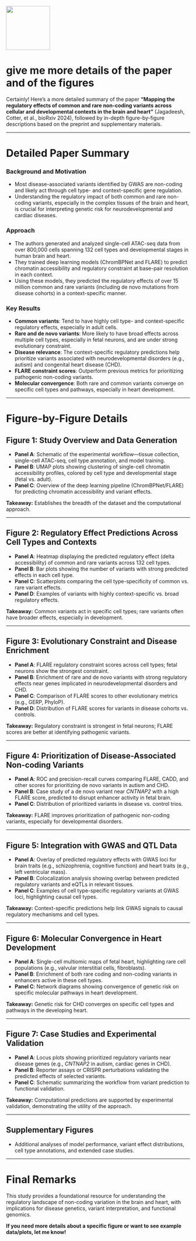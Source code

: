 <img src="https://r2cdn.perplexity.ai/pplx-full-logo-primary-dark%402x.png" class="logo" width="120"/>

# give me more details of the paper and of the figures

Certainly! Here’s a more detailed summary of the paper **“Mapping the regulatory effects of common and rare non-coding variants across cellular and developmental contexts in the brain and heart”** (Jagadeesh, Cotter, et al., bioRxiv 2024), followed by in-depth figure-by-figure descriptions based on the preprint and supplementary materials.

---

# Detailed Paper Summary

### **Background and Motivation**

- Most disease-associated variants identified by GWAS are non-coding and likely act through cell type- and context-specific gene regulation.
- Understanding the regulatory impact of both common and rare non-coding variants, especially in the complex tissues of the brain and heart, is crucial for interpreting genetic risk for neurodevelopmental and cardiac diseases.


### **Approach**

- The authors generated and analyzed single-cell ATAC-seq data from over 800,000 cells spanning 132 cell types and developmental stages in human brain and heart.
- They trained deep learning models (ChromBPNet and FLARE) to predict chromatin accessibility and regulatory constraint at base-pair resolution in each context.
- Using these models, they predicted the regulatory effects of over 15 million common and rare variants (including de novo mutations from disease cohorts) in a context-specific manner.


### **Key Results**

- **Common variants**: Tend to have highly cell type- and context-specific regulatory effects, especially in adult cells.
- **Rare and de novo variants**: More likely to have broad effects across multiple cell types, especially in fetal neurons, and are under strong evolutionary constraint.
- **Disease relevance**: The context-specific regulatory predictions help prioritize variants associated with neurodevelopmental disorders (e.g., autism) and congenital heart disease (CHD).
- **FLARE constraint scores**: Outperform previous metrics for prioritizing pathogenic non-coding variants.
- **Molecular convergence**: Both rare and common variants converge on specific cell types and pathways, especially in heart development.

---

# Figure-by-Figure Details

## **Figure 1: Study Overview and Data Generation**

- **Panel A**: Schematic of the experimental workflow—tissue collection, single-cell ATAC-seq, cell type annotation, and model training.
- **Panel B**: UMAP plots showing clustering of single-cell chromatin accessibility profiles, colored by cell type and developmental stage (fetal vs. adult).
- **Panel C**: Overview of the deep learning pipeline (ChromBPNet/FLARE) for predicting chromatin accessibility and variant effects.

**Takeaway:** Establishes the breadth of the dataset and the computational approach.

---

## **Figure 2: Regulatory Effect Predictions Across Cell Types and Contexts**

- **Panel A**: Heatmap displaying the predicted regulatory effect (delta accessibility) of common and rare variants across 132 cell types.
- **Panel B**: Bar plots showing the number of variants with strong predicted effects in each cell type.
- **Panel C**: Scatterplots comparing the cell type-specificity of common vs. rare variant effects.
- **Panel D**: Examples of variants with highly context-specific vs. broad regulatory effects.

**Takeaway:** Common variants act in specific cell types; rare variants often have broader effects, especially in development.

---

## **Figure 3: Evolutionary Constraint and Disease Enrichment**

- **Panel A**: FLARE regulatory constraint scores across cell types; fetal neurons show the strongest constraint.
- **Panel B**: Enrichment of rare and de novo variants with strong regulatory effects near genes implicated in neurodevelopmental disorders and CHD.
- **Panel C**: Comparison of FLARE scores to other evolutionary metrics (e.g., GERP, PhyloP).
- **Panel D**: Distribution of FLARE scores for variants in disease cohorts vs. controls.

**Takeaway:** Regulatory constraint is strongest in fetal neurons; FLARE scores are better at identifying pathogenic variants.

---

## **Figure 4: Prioritization of Disease-Associated Non-coding Variants**

- **Panel A**: ROC and precision-recall curves comparing FLARE, CADD, and other scores for prioritizing de novo variants in autism and CHD.
- **Panel B**: Case study of a de novo variant near *CNTNAP2* with a high FLARE score, predicted to disrupt enhancer activity in fetal brain.
- **Panel C**: Distribution of prioritized variants in disease vs. control trios.

**Takeaway:** FLARE improves prioritization of pathogenic non-coding variants, especially for developmental disorders.

---

## **Figure 5: Integration with GWAS and QTL Data**

- **Panel A**: Overlay of predicted regulatory effects with GWAS loci for brain traits (e.g., schizophrenia, cognitive function) and heart traits (e.g., left ventricular mass).
- **Panel B**: Colocalization analysis showing overlap between predicted regulatory variants and eQTLs in relevant tissues.
- **Panel C**: Examples of cell type-specific regulatory variants at GWAS loci, highlighting causal cell types.

**Takeaway:** Context-specific predictions help link GWAS signals to causal regulatory mechanisms and cell types.

---

## **Figure 6: Molecular Convergence in Heart Development**

- **Panel A**: Single-cell multiomic maps of fetal heart, highlighting rare cell populations (e.g., valvular interstitial cells, fibroblasts).
- **Panel B**: Enrichment of both rare coding and non-coding variants in enhancers active in these cell types.
- **Panel C**: Network diagrams showing convergence of genetic risk on specific molecular pathways in heart development.

**Takeaway:** Genetic risk for CHD converges on specific cell types and pathways in the developing heart.

---

## **Figure 7: Case Studies and Experimental Validation**

- **Panel A**: Locus plots showing prioritized regulatory variants near disease genes (e.g., *CNTNAP2* in autism, cardiac genes in CHD).
- **Panel B**: Reporter assays or CRISPR perturbations validating the predicted effects of selected variants.
- **Panel C**: Schematic summarizing the workflow from variant prediction to functional validation.

**Takeaway:** Computational predictions are supported by experimental validation, demonstrating the utility of the approach.

---

## **Supplementary Figures**

- Additional analyses of model performance, variant effect distributions, cell type annotations, and extended case studies.

---

# Final Remarks

This study provides a foundational resource for understanding the regulatory landscape of non-coding variation in the brain and heart, with implications for disease genetics, variant interpretation, and functional genomics.

**If you need more details about a specific figure or want to see example data/plots, let me know!**


